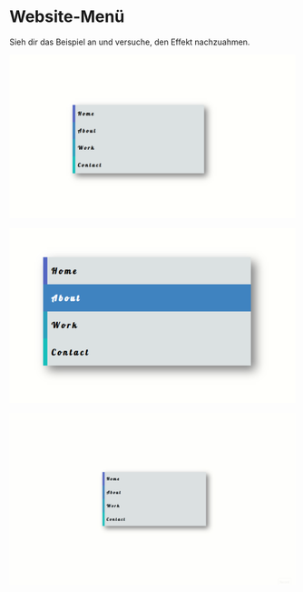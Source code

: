 # Website-Menü

Sieh dir das Beispiel an und versuche, den Effekt nachzuahmen.

![Beispiel](mockups/site-menu-example.png)

![Beispiel hover](mockups/site-menu-hover-2-example.png)

![Beispiel](mockups/site-menu-example.gif)
